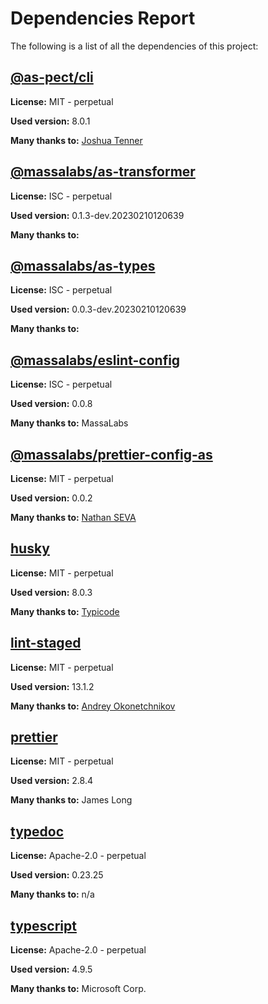 # Dependencies Report

The following is a list of all the dependencies of this project:
## [@as-pect/cli](git+https://github.com/jtenner/as-pect.git#master)

**License:** MIT - perpetual

**Used version:** 8.0.1

**Many thanks to:** [Joshua Tenner](tenner.joshua@gmail.com)

## [@massalabs/as-transformer](https://registry.npmjs.org/@massalabs/as-transformer/-/as-transformer-0.1.3-dev.20230502152246.tgz)

**License:** ISC - perpetual

**Used version:** 0.1.3-dev.20230210120639

**Many thanks to:** 

## [@massalabs/as-types](https://registry.npmjs.org/@massalabs/as-types/-/as-types-0.0.3-dev.20230502152246.tgz)

**License:** ISC - perpetual

**Used version:** 0.0.3-dev.20230210120639

**Many thanks to:** 

## [@massalabs/eslint-config](git+https://github.com/massalabs/eslint-config.git)

**License:** ISC - perpetual

**Used version:** 0.0.8

**Many thanks to:** MassaLabs

## [@massalabs/prettier-config-as](git+https://github.com/massalabs/prettier-config-as.git)

**License:** MIT - perpetual

**Used version:** 0.0.2

**Many thanks to:** [Nathan SEVA](ns@massa.net)

## [husky](git+https://github.com/typicode/husky.git)

**License:** MIT - perpetual

**Used version:** 8.0.3

**Many thanks to:** [Typicode](typicode@gmail.com)

## [lint-staged](git+https://github.com/okonet/lint-staged.git)

**License:** MIT - perpetual

**Used version:** 13.1.2

**Many thanks to:** [Andrey Okonetchnikov](andrey@okonet.ru)

## [prettier](git+https://github.com/prettier/prettier.git)

**License:** MIT - perpetual

**Used version:** 2.8.4

**Many thanks to:** James Long

## [typedoc](git://github.com/TypeStrong/TypeDoc.git)

**License:** Apache-2.0 - perpetual

**Used version:** 0.23.25

**Many thanks to:** n/a

## [typescript](git+https://github.com/Microsoft/TypeScript.git)

**License:** Apache-2.0 - perpetual

**Used version:** 4.9.5

**Many thanks to:** Microsoft Corp.

